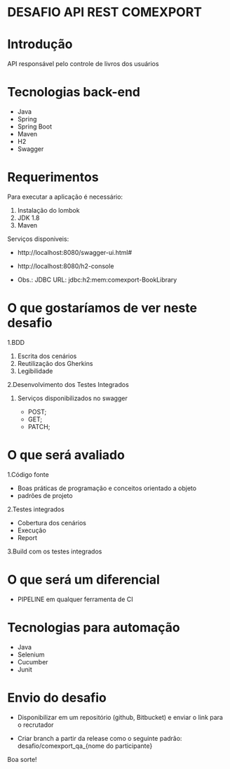 # DESAFIO API REST COMEXPORT # 

# Introdução 
API responsável pelo controle de livros dos usuários

# Tecnologias back-end
-	Java
-	Spring
-	Spring Boot
-	Maven
-	H2
-	Swagger

# Requerimentos

Para executar a aplicação é necessário:
1.	Instalação do lombok
2.	JDK 1.8
3.	Maven

Serviços disponiveis:
-	http://localhost:8080/swagger-ui.html#
-	http://localhost:8080/h2-console

-	Obs.: JDBC URL: jdbc:h2:mem:comexport-BookLibrary

# O que gostaríamos de ver neste desafio
1.BDD
 1. Escrita dos cenários
 2. Reutilização dos Gherkins
 3. Legibilidade

2.Desenvolvimento dos Testes Integrados 
 
 1. Serviços disponibilizados no swagger
	
	- POST; 
	- GET; 
	- PATCH;

# **O que será avaliado**
1.Código fonte
 -	Boas práticas de programação e conceitos orientado a objeto
 -	padrões de projeto

2.Testes integrados
 -	Cobertura dos cenários
 -	Execução
 -	Report
 
3.Build com os testes integrados

# O que será um diferencial
-	PIPELINE em qualquer ferramenta de CI

# Tecnologias para automação
-	Java
-	Selenium
-	Cucumber
-	Junit

# Envio do desafio
-	Disponibilizar em um repositório (github, Bitbucket) e enviar o link para o recrutador


-	Criar branch a partir da release como o seguinte padrão:	desafio/comexport_qa_{nome do participante}

Boa sorte!

